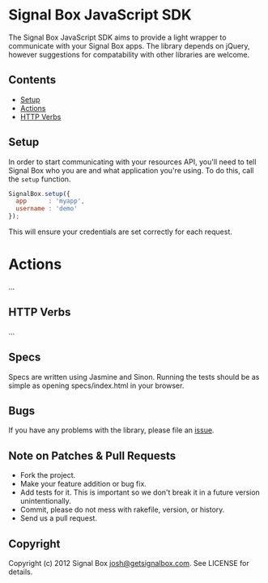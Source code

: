 # Signal Box JavaScript SDK

The Signal Box JavaScript SDK aims to provide a light wrapper to communicate with your Signal Box apps. The library depends on jQuery, however suggestions for compatability with other libraries are welcome.


## Contents

* [Setup](#setup)
* [Actions](#actions)
* [HTTP Verbs](#http-verbs)


## Setup

In order to start communicating with your resources API, you'll need to tell Signal Box who you are and what application you're using. To do this, call the `setup` function.

```javascript
SignalBox.setup({
  app      : 'myapp',
  username : 'demo'
});
```

This will ensure your credentials are set correctly for each request.


# Actions

...


## HTTP Verbs

...


## Specs

Specs are written using Jasmine and Sinon. Running the tests should be as simple as opening specs/index.html in your browser.


## Bugs

If you have any problems with the library, please file an [issue](https://github.com/signalbox/sdk-javascript/issues).


## Note on Patches & Pull Requests

* Fork the project.
* Make your feature addition or bug fix.
* Add tests for it. This is important so we don't break it in a future version unintentionally.
* Commit, please do not mess with rakefile, version, or history.
* Send us a pull request.


## Copyright

Copyright (c) 2012 Signal Box <josh@getsignalbox.com>. See LICENSE for details.
